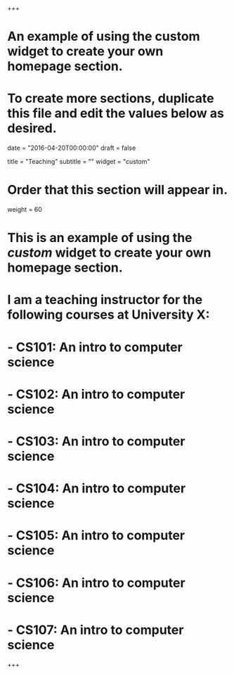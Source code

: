 +++
# An example of using the custom widget to create your own homepage section.
# To create more sections, duplicate this file and edit the values below as desired.

date = "2016-04-20T00:00:00"
draft = false

title = "Teaching"
subtitle = ""
widget = "custom"

# Order that this section will appear in.
weight = 60


# This is an example of using the *custom* widget to create your own homepage section.
# 
# I am a teaching instructor for the following courses at University X:
# 
# - CS101: An intro to computer science
# - CS102: An intro to computer science
# - CS103: An intro to computer science
# - CS104: An intro to computer science
# - CS105: An intro to computer science
# - CS106: An intro to computer science
# - CS107: An intro to computer science

+++